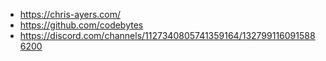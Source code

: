 - https://chris-ayers.com/
- https://github.com/codebytes
- https://discord.com/channels/1127340805741359164/1327991160915886200
